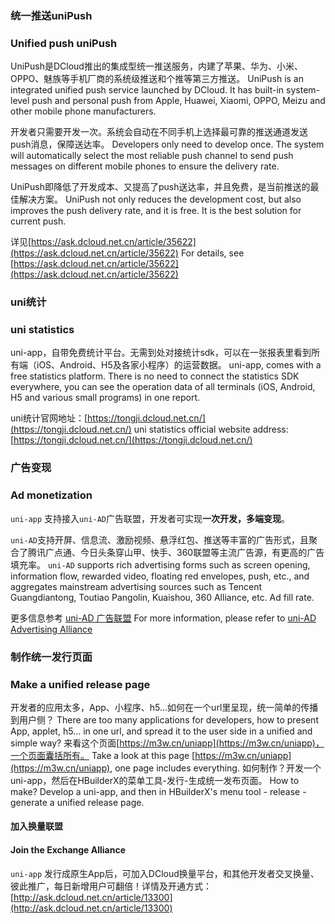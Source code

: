 ### 统一推送uniPush
### Unified push uniPush
UniPush是DCloud推出的集成型统一推送服务，内建了苹果、华为、小米、OPPO、魅族等手机厂商的系统级推送和个推等第三方推送。
UniPush is an integrated unified push service launched by DCloud. It has built-in system-level push and personal push from Apple, Huawei, Xiaomi, OPPO, Meizu and other mobile phone manufacturers.

开发者只需要开发一次。系统会自动在不同手机上选择最可靠的推送通道发送push消息，保障送达率。
Developers only need to develop once. The system will automatically select the most reliable push channel to send push messages on different mobile phones to ensure the delivery rate.

UniPush即降低了开发成本、又提高了push送达率，并且免费，是当前推送的最佳解决方案。
UniPush not only reduces the development cost, but also improves the push delivery rate, and it is free. It is the best solution for current push.

详见[https://ask.dcloud.net.cn/article/35622](https://ask.dcloud.net.cn/article/35622)
For details, see [https://ask.dcloud.net.cn/article/35622](https://ask.dcloud.net.cn/article/35622)

### uni统计
### uni statistics

uni-app，自带免费统计平台。无需到处对接统计sdk，可以在一张报表里看到所有端（iOS、Android、H5及各家小程序）的运营数据。
uni-app, comes with a free statistics platform. There is no need to connect the statistics SDK everywhere, you can see the operation data of all terminals (iOS, Android, H5 and various small programs) in one report.

uni统计官网地址：[https://tongji.dcloud.net.cn/](https://tongji.dcloud.net.cn/) 
uni statistics official website address: [https://tongji.dcloud.net.cn/](https://tongji.dcloud.net.cn/)

### 广告变现
### Ad monetization

`uni-app` 支持接入`uni-AD`广告联盟，开发者可实现**一次开发，多端变现**。

`uni-AD`支持开屏、信息流、激励视频、悬浮红包、推送等丰富的广告形式，且聚合了腾讯广点通、今日头条穿山甲、快手、360联盟等主流广告源，有更高的广告填充率。
`uni-AD` supports rich advertising forms such as screen opening, information flow, rewarded video, floating red envelopes, push, etc., and aggregates mainstream advertising sources such as Tencent Guangdiantong, Toutiao Pangolin, Kuaishou, 360 Alliance, etc. Ad fill rate.

更多信息参考 [uni-AD 广告联盟](https://uniad.dcloud.net.cn)
For more information, please refer to [uni-AD Advertising Alliance](https://uniad.dcloud.net.cn)

### 制作统一发行页面
### Make a unified release page

开发者的应用太多，App、小程序、h5...如何在一个url里呈现，统一简单的传播到用户侧？
There are too many applications for developers, how to present App, applet, h5... in one url, and spread it to the user side in a unified and simple way?
来看这个页面[https://m3w.cn/uniapp](https://m3w.cn/uniapp)，一个页面囊括所有。
Take a look at this page [https://m3w.cn/uniapp](https://m3w.cn/uniapp), one page includes everything.
如何制作？开发一个uni-app，然后在HBuilderX的菜单工具-发行-生成统一发布页面。
How to make? Develop a uni-app, and then in HBuilderX's menu tool - release - generate a unified release page.


#### 加入换量联盟
#### Join the Exchange Alliance

`uni-app` 发行成原生App后，可加入DCloud换量平台，和其他开发者交叉换量、彼此推广，每日新增用户可翻倍！详情及开通方式：[http://ask.dcloud.net.cn/article/13300](http://ask.dcloud.net.cn/article/13300)
